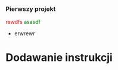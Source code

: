### Pierwszy projekt
<span style="color: red">rewdfs</span>
<font color="green">asasdf</font>
- erwrewr
# Dodawanie instrukcji
